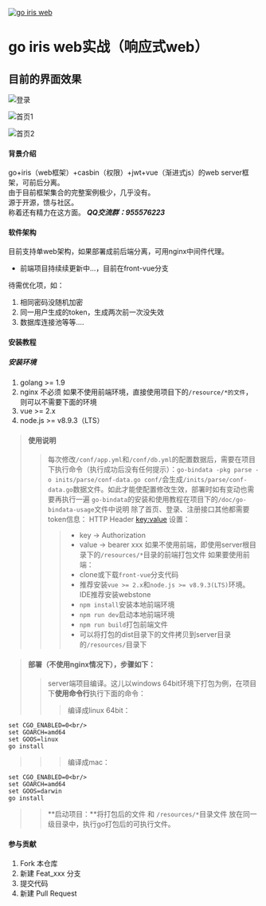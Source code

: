 <a href='https://gitee.com/yhm_my/go-iris'><img src='https://gitee.com/yhm_my/go-iris/widgets/widget_1.svg' alt='go iris web'></img></a>
# go iris web实战（响应式web）

## 目前的界面效果
![登录](https://images.gitee.com/uploads/images/2019/0108/173619_918bd02f_1537471.png "屏幕截图.png")

![首页1](https://images.gitee.com/uploads/images/2019/0108/173654_4cfd4836_1537471.png "屏幕截图.png")

![首页2](https://images.gitee.com/uploads/images/2019/0108/173718_83b02d34_1537471.png "屏幕截图.png")

#### 背景介绍
go+iris（web框架）+casbin（权限）+jwt+vue（渐进式js）的web server框架，可前后分离。<br />
由于目前框架集合的完整案例极少，几乎没有。<br />
源于开源，馈与社区。<br />
称着还有精力在这方面。
***QQ交流群：955576223***

#### 软件架构
目前支持单web架构，如果部署成前后端分离，可用nginx中间件代理。
* 前端项目持续续更新中...，目前在front-vue分支

待需优化项，如：
1. 相同密码没随机加密
2. 同一用户生成的token，生成两次前一次没失效
3. 数据库连接池等等....

#### 安装教程

##### 安装环境
1. golang >= 1.9
2. nginx 不必须
如果不使用前端环境，直接使用项目下的`/resource/*的文件`，则可以不需要下面的环境
3. vue >= 2.x
4. node.js >= v8.9.3（LTS）

> #### 使用说明
>> 每次修改`/conf/app.yml`和`/conf/db.yml`的配置数据后，需要在项目下执行命令（执行成功后没有任何提示）：`go-bindata -pkg parse -o inits/parse/conf-data.go conf/`会生成`/inits/parse/conf-data.go`数据文件。如此才能使配置修改生效，部署时如有变动也需要再执行一遍
>> `go-bindata`的安装和使用教程在项目下的`/doc/go-bindata-usage`文件中说明
>> 除了首页、登录、注册接口其他都需要token信息：
>> HTTP Header <key:value> 设置：
>>    > * key   -> Authorization
>>    > * value -> bearer xxx
>> 如果不使用前端，即使用server根目录下的`/resources/*`目录的前端打包文件
>> 如果要使用前端：
>>    > * clone或下载`front-vue`分支代码
>>    > * 推荐安装`vue >= 2.x`和`node.js >= v8.9.3(LTS)`环境。IDE推荐安装webstone
>>    > * `npm install`安装本地前端环境
>>    > * `npm run dev`启动本地前端环境
>>    > * `npm run build`打包前端文件
>>    > * 可以将打包的dist目录下的文件拷贝到server目录的`/resources/`目录下

> #### 部署（不使用nginx情况下），步骤如下：
>> server端项目编译。这儿以windows 64bit环境下打包为例，在项目下**使用命令行**执行下面的命令：
>>    >编译成linux 64bit：
```
set CGO_ENABLED=0<br/>
set GOARCH=amd64
set GOOS=linux
go install
```
>>    >编译成mac：
```
set CGO_ENABLED=0<br/>
set GOARCH=amd64
set GOOS=darwin
go install
```
>> **启动项目：**将打包后的文件 和 `/resources/*`目录文件 放在同一级目录中，执行go打包后的可执行文件。



#### 参与贡献

1. Fork 本仓库
2. 新建 Feat_xxx 分支
3. 提交代码
4. 新建 Pull Request